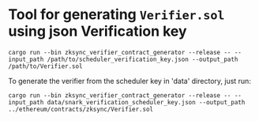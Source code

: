 # Tool for generating `Verifier.sol` using json Verification key

`cargo run --bin zksync_verifier_contract_generator --release -- --input_path /path/to/scheduler_verification_key.json --output_path /path/to/Verifier.sol`

To generate the verifier from the scheduler key in 'data' directory, just run:

```shell
cargo run --bin zksync_verifier_contract_generator --release -- --input_path data/snark_verification_scheduler_key.json --output_path ../ethereum/contracts/zksync/Verifier.sol
```
